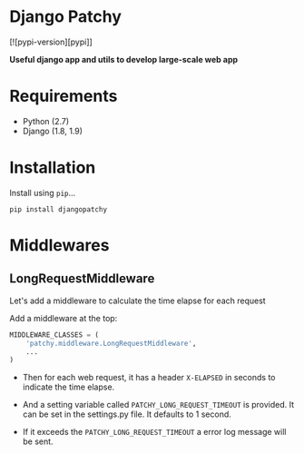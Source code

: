 # Django Patchy

[![pypi-version][pypi]]

**Useful django app and utils to develop large-scale web app**

# Requirements

* Python (2.7)
* Django (1.8, 1.9)

# Installation

Install using `pip`...

    pip install djangopatchy

# Middlewares

## LongRequestMiddleware

Let's add a middleware to calculate the time elapse for each request

Add a middleware at the top:

```python
MIDDLEWARE_CLASSES = (
    'patchy.middleware.LongRequestMiddleware',
    ...
)
```

* Then for each web request, it has a header `X-ELAPSED` in seconds to indicate the time elapse. 

* And a setting variable called `PATCHY_LONG_REQUEST_TIMEOUT` is provided. It can be set in the settings.py file. It defaults to 1 second. 

* If it exceeds the `PATCHY_LONG_REQUEST_TIMEOUT` a error log message will be sent.
